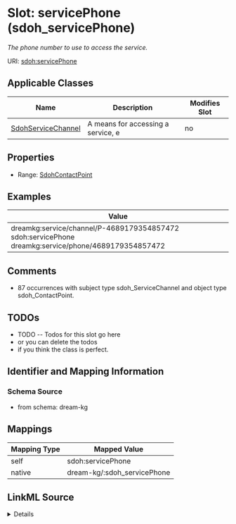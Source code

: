 

# Slot: servicePhone (sdoh_servicePhone)


_The phone number to use to access the service._





URI: [sdoh:servicePhone](http://schema.org/servicePhone)



<!-- no inheritance hierarchy -->





## Applicable Classes

| Name | Description | Modifies Slot |
| --- | --- | --- |
| [SdohServiceChannel](../classes/SdohServiceChannel.md) | A means for accessing a service, e |  no  |







## Properties

* Range: [SdohContactPoint](../classes/SdohContactPoint.md)






## Examples

| Value |
| --- |
| dreamkg:service/channel/P-4689179354857472 sdoh:servicePhone dreamkg:service/phone/4689179354857472 |

## Comments

* 87 occurrences with subject type sdoh_ServiceChannel and object type sdoh_ContactPoint.

## TODOs

* TODO -- Todos for this slot go here
* or you can delete the todos
* if you think the class is perfect.

## Identifier and Mapping Information







### Schema Source


* from schema: dream-kg




## Mappings

| Mapping Type | Mapped Value |
| ---  | ---  |
| self | sdoh:servicePhone |
| native | dream-kg/:sdoh_servicePhone |




## LinkML Source

<details>
```yaml
name: sdoh_servicePhone
description: The phone number to use to access the service.
title: servicePhone
todos:
- TODO -- Todos for this slot go here
- or you can delete the todos
- if you think the class is perfect.
comments:
- 87 occurrences with subject type sdoh_ServiceChannel and object type sdoh_ContactPoint.
examples:
- value: dreamkg:service/channel/P-4689179354857472 sdoh:servicePhone dreamkg:service/phone/4689179354857472
from_schema: dream-kg
rank: 1000
slot_uri: sdoh:servicePhone
alias: sdoh_servicePhone
domain_of:
- sdoh_ServiceChannel
range: sdoh_ContactPoint

```
</details>